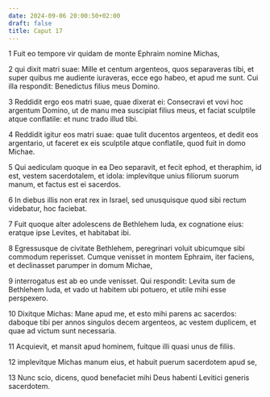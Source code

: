 ```yaml
---
date: 2024-09-06 20:00:50+02:00
draft: false
title: Caput 17
---
```





1 Fuit eo tempore vir quidam de monte Ephraim nomine Michas,

2 qui dixit matri suae: Mille et centum argenteos, quos separaveras tibi, et super quibus me audiente iuraveras, ecce ego habeo, et apud me sunt. Cui illa respondit: Benedictus filius meus Domino.

3 Reddidit ergo eos matri suae, quae dixerat ei: Consecravi et vovi hoc argentum Domino, ut de manu mea suscipiat filius meus, et faciat sculptile atque conflatile: et nunc trado illud tibi.

4 Reddidit igitur eos matri suae: quae tulit ducentos argenteos, et dedit eos argentario, ut faceret ex eis sculptile atque conflatile, quod fuit in domo Michae.

5 Qui aediculam quoque in ea Deo separavit, et fecit ephod, et theraphim, id est, vestem sacerdotalem, et idola: implevitque unius filiorum suorum manum, et factus est ei sacerdos.

6 In diebus illis non erat rex in Israel, sed unusquisque quod sibi rectum videbatur, hoc faciebat.

7 Fuit quoque alter adolescens de Bethlehem Iuda, ex cognatione eius: eratque ipse Levites, et habitabat ibi.

8 Egressusque de civitate Bethlehem, peregrinari voluit ubicumque sibi commodum reperisset. Cumque venisset in montem Ephraim, iter faciens, et declinasset parumper in domum Michae,

9 interrogatus est ab eo unde venisset. Qui respondit: Levita sum de Bethlehem Iuda, et vado ut habitem ubi potuero, et utile mihi esse perspexero.

10 Dixitque Michas: Mane apud me, et esto mihi parens ac sacerdos: daboque tibi per annos singulos decem argenteos, ac vestem duplicem, et quae ad victum sunt necessaria.

11 Acquievit, et mansit apud hominem, fuitque illi quasi unus de filiis.

12 implevitque Michas manum eius, et habuit puerum sacerdotem apud se,

13 Nunc scio, dicens, quod benefaciet mihi Deus habenti Levitici generis sacerdotem.

